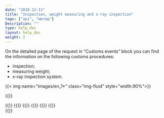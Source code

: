 ```yaml
---
date: "2018-12-11"
title: "Inspection, weight measuring and x-ray inspection"
tags: ["api", "метод"]
Description: ""
type: help_doc
layout: help_doc
weight: 2
---
```


On the detailed page of the request in “Customs events” block you can find the information on the following customs procedures:

* inspection;
* measuring weight;
* x-ray inspection system.


{{< img name="images/en_1*" class="img-fluid" style="width:90%">}}

{{<isHelpful>}}


{{<seeAlso>}}
    {{<seeAlsoItem link="/en/tracking/where_container/" target="_blank" text="Where is my container?">}}
    {{<seeAlsoItem link="/en/tracking/customs_documents/" text="Customs documents">}}
    {{<seeAlsoItem link="/en/tracking/custom_declaration/" target="_blank" text="Customs declaration">}}
    {{<seeAlsoItem link="/en/tracking/invoices-and-acts/" text="Invoices, certificates and B/Ls ">}}
    {{<seeAlsoItem link="/en/tracking/railway_bills/" text="Railway B/Ls">}}    
{{</seeAlso>}}